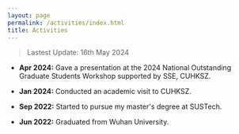 ```yaml
---
layout: page
permalink: /activities/index.html
title: Activities
---
```


> Lastest Update: 16th May 2024 &nbsp; 

- **Apr 2024:** Gave a presentation at the 2024 National Outstanding Graduate Students Workshop supported by SSE, CUHKSZ.

- **Jan 2024:** Conducted an academic visit to CUHKSZ.

- **Sep 2022:** Started to pursue my master's degree at SUSTech.

- **Jun 2022:** Graduated from Wuhan University.

  

